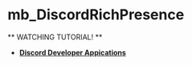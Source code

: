 # mb_DiscordRichPresence

** WATCHING TUTORIAL! **

* **[Discord Developer Appications](https://discord.com/developers/applications)**
